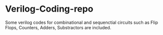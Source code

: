 # Verilog-Coding-repo
Some verilog codes for combinational and sequenctial circuits such as Flip Flops, Counters, Adders, Substractors are included.
